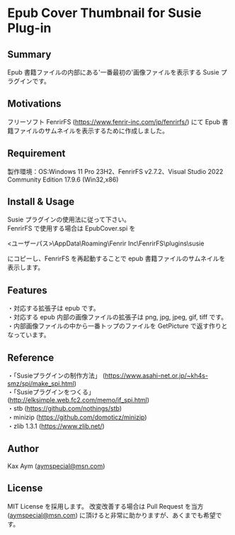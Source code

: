 # Epub Cover Thumbnail for Susie Plug-in

## Summary
Epub 書籍ファイルの内部にある'一番最初の'画像ファイルを表示する Susie プラグインです。

## Motivations
フリーソフト FenrirFS (https://www.fenrir-inc.com/jp/fenrirfs/) にて Epub 書籍ファイルのサムネイルを表示するために作成しました。

## Requirement
製作環境：OS:Windows 11 Pro 23H2、FenrirFS v2.7.2、Visual Studio 2022 Community Edition 17.9.6 (Win32,x86)

## Install & Usage
Susie プラグインの使用法に従って下さい。<br/>
FenrirFS で使用する場合は EpubCover.spi を

<ユーザーパス>\AppData\Roaming\Fenrir Inc\FenrirFS\plugins\susie

にコピーし、FenrirFS を再起動することで epub 書籍ファイルのサムネイルを表示します。
## Features
・対応する拡張子は epub です。<br/>
・対応する epub 内部の画像ファイルの拡張子は png, jpg, jpeg, gif, tiff です。<br/>
・内部画像ファイルの中から一番トップのファイルを GetPicture で返す作りとなっています。

## Reference
・「Susieプラグインの制作方法」 (https://www.asahi-net.or.jp/~kh4s-smz/spi/make_spi.html)<br/>
・「Susieプラグインをつくる」 (http://elksimple.web.fc2.com/memo/if_spi.html)<br/>
・stb (https://github.com/nothings/stb)<br/>
・minizip (https://github.com/domoticz/minizip)<br/>
・zlib 1.3.1 (https://www.zlib.net/)<br/>

## Author
Kax Aym (aymspecial@msn.com)

## License
MIT License を採用します。
改変改善する場合は Pull Request を当方 (aymspecial@msn.com) に頂けると非常に助かりますが、あくまでも希望です。
